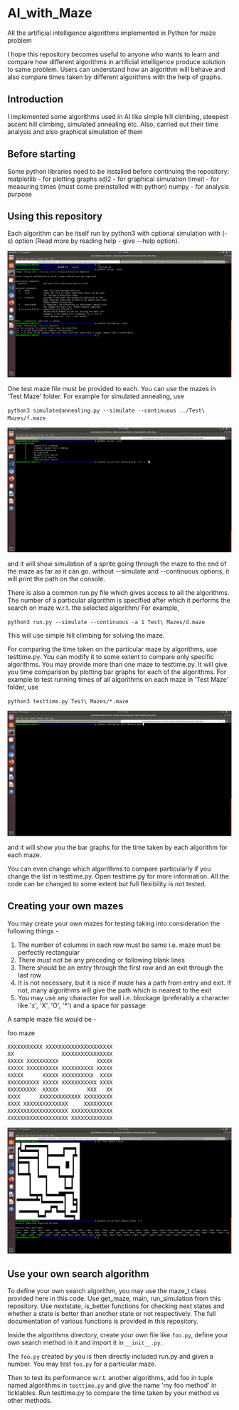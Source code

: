 # AI_with_Maze
All the artificial intelligence algorithms implemented in Python for maze problem

I hope this repository becomes useful to anyone who wants to learn and compare how different algorithms in artificial intelligence produce solution to same problem. Users can understand how an algorithm will behave and also compare times taken by different algorithms with the help of graphs.

## Introduction
I implemented some algorithms used in AI like simple hill climbing, steepest ascent hill climbing, simulated annealing etc. Also, carried out their time analysis and also graphical simulation of them

## Before starting
Some python libraries need to be installed before continuing the repository:
matplotlib - for plotting graphs
sdl2 - for graphical simulation 
timeit - for measuring times (must come preinstalled with python)
numpy - for analysis purpose

## Using this repository
Each algorithm can be itself run by python3 with optional simulation with (-s) option (Read more by reading help - give --help option). 

![help.ong](media/help.png)

One test maze file must be provided to each. You can use the mazes in 'Test Maze' folder. 
For example for simulated annealing, use

`python3 simulatedannealing.py --simulate --continuous ../Test\ Mazes/f.maze`

![simulation_example](media/run.gif)

and it will show simulation of a sprite going through the maze to the end of the maze as far as it can go.
without --simulate and --continuous options, it will print the path on the console.

There is also a common run.py file which gives access to all the algorithms. The number of a particular algorithm is specified after which it performs the search on maze w.r.t. the selected algorithm/ For example,

`python3 run.py --simulate --continuous -a 1 Test\ Mazes/d.maze`

This will use simple hill climbing for solving the maze.

For comparing the time taken on the particular maze by algorithms, use testtime.py. You can modify it to some extent to compare only specific algorithms. You may provide more than one maze to testtime.py. It will give you time comparison by plotting bar graphs for each of the algorithms.
For example to test running times of all algorithms on each maze in 'Test Maze' folder, use

`python3 testtime.py Test\ Mazes/*.maze`

![testtime.py](media/testtime.gif)

and it will show you the bar graphs for the time taken by each algorithm for each maze.

You can even change which algorithms to compare particularly if you change the list in testtime.py. Open testtime.py for more information. All the code can be changed to some extent but full flexibility is not tested.

## Creating your own mazes
You may create your own mazes for testing taking into consideration the following things - 
1. The number of columns in each row must be same i.e. maze must be perfectly rectangular
2. There must not be any preceding or following blank lines
3. There should be an entry through the first row and an exit through the last row
4. It is not necessary, but it is nice if maze has a path from entry and exit. If not, many algorithms will give the path which is nearest to the exit
5. You may use any character for wall i.e. blockage (preferably a character like 'x', 'X', 'O', '*') and a space for passage

A sample maze file would be - 

foo.maze
```
XXXXXXXXXXX XXXXXXXXXXXXXXXXXXXXX
XX               XXXXXXXXXXXXXXXX
XXXXX XXXXXXXXXX            XXXXX
XXXXX XXXXXXXXXX XXXXXXXXXX XXXXX
XXXXX      XXXXX XXXXXXXXXX  XXXX
XXXXXXXXXX XXXXX XXXXXXXXXXX XXXX
XXXXXXXXX  XXXXX         XXX   XX
XXXX      XXXXXXXXXXXXX XXXXXXXXX
XXXX XXXXXXXXXXXXXX     XXXXXXXXX
XXXXXXXXXXXXXXXXXXX XXXXXXXXXXXXX
XXXXXXXXXXXXXXXXXXX XXXXXXXXXXXXX
```

![mazefile](media/nosimulation.png)

## Use your own search algorithm
To define your own search algorithm, you may use the maze_t class provided here in this code. Use get_maze, main, run_simulation from this repository. Use nextstate, is_better functions for checking next states and whether a state is better than another state or not respectively. The full documentation of various functions is provided in this repository.

Inside the algorithms directory, create your own file like `foo.py`, define your own search method in it and import it in `__init__.py`.

The `foo.py` created by you is then directly included run.py and given a number. You may test `foo.py` for a particular maze.

Then to test its performance w.r.t. another algorithms, add foo in tuple named algorithms in `testtime.py` and give the name 'my foo method' in ticklables. Run testtime.py to compare the time taken by your method vs other methods. 
